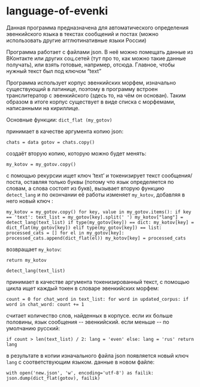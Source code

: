 # language-of-evenki
Данная программа предназначена для автоматического определения эвенкийского языка в текстах сообщений и постах (можно использовать другие агглютинативные языки России)

Программа работает с файлами json. В неё можно помещать данные из ВКонтакте или других соц.сетей (тут про то, как можно такие данные получать), или взять готовые, например, отсюда. Главное, чтобы нужный текст был под ключом “text”

Программа использует корпус эвенкийских морфем, изначально существующий в латинице, поэтому в программу встроен транслитератор с эвенкийского (здесь то, на чём он основан). Таким образом в итоге корпус существует в виде списка с морфемами, написанными на кириллице. 

Основные функции: 
`dict_flat (my_gotov)` 

принимает в качестве аргумента копию json: 

`chats = data
gotov = chats.copy()`

создаёт вторую копию, которую можно будет менять:

`my_kotov = my_gotov.copy()`

с помощью рекурсии ищет ключ ‘text’ и токенизирует текст сообщения/поста, оставляя только буквы (потому что язык определяется по словам, а слова состоят из букв), вызывает вторую функцию `detect_lang` и по окончании её работы изменяет `my_kotov`, добавляя в него новый ключ : 

`my_kotov = my_gotov.copy()
    for key, value in my_gotov.items():
        if key == 'text':
            text_list = my_gotov[key].split(' ')
            my_kotov["lang"] = detect_lang(text_list)
         if type(my_gotov[key]) == dict:
            my_kotov[key] = dict_flat(my_gotov[key])
           elif type(my_gotov[key]) == list:
            processed_cats = []
            for el in my_gotov[key]:
                processed_cats.append(dict_flat(el))
            my_kotov[key] = processed_cats`
            

возвращает `my_kotov`:
 
 `return my_kotov`


`detect_lang(text_list)`

принимает в качестве аргумента токенизированный текст, с помощью цикла  ищет каждый токен в словаре эвенкийских морфем:

`count = 0
    for chat_word in text_list:
        for word in updated_corpus:
            if word in chat_word:
                count += 1`

считает количество слов, найденных в корпусе. если их больше половины, язык сообщения -- эвенкийский. если меньше -- по умолчанию русский:

`if count > len(text_list) / 2:
        lang = 'even'
    else:
        lang = 'rus'
    return lang`

в результате в копии изначального файла json появляется новый ключ `lang` с соответствующим языком. данные в новом файле: 

`with open('new.json', 'w', encoding='utf-8') as failik:
    json.dump(dict_flat(gotov), failik)`



